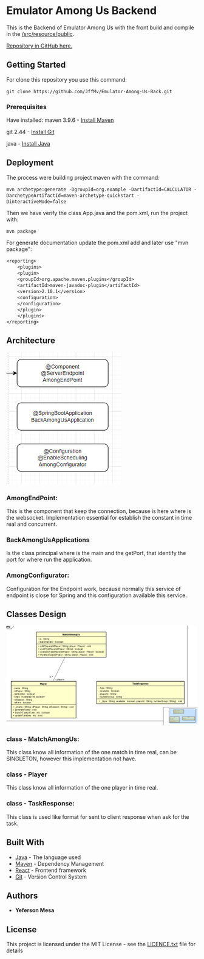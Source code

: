 # Emulator Among Us Backend
This is the Backend of Emulator Among Us with the front build and compile in the [/src/resource/public](#).

[Repository in GitHub here.](https://github.com/JffMv/Emulator-Among-Us-Back)

## Getting Started

For clone this repository you use this command:
 ```
 git clone https://github.com/JffMv/Emulator-Among-Us-Back.git
 ```

### Prerequisites

Have installed:
maven 3.9.6 - [Install Maven](https://maven.apache.org/download.cgi#Installation)

git 2.44 - [Install Git](https://git-scm.com/book/en/v2/Getting-Started-Installing-Git)

java - [Install Java](https://www.oracle.com/co/java/technologies/downloads/)




## Deployment

The process were building project maven with the command:

```
mvn archetype:generate -DgroupId=org.example -DartifactId=CALCULATOR -DarchetypeArtifactId=maven-archetype-quickstart -DinteractiveMode=false

```

Then we have verify the class App.java and the pom.xml, run the project with:

```
mvn package
```


For generate documentation update the pom.xml add and later use "mvn package":

```
<reporting>
    <plugins>
    <plugin>
    <groupId>org.apache.maven.plugins</groupId>
    <artifactId>maven-javadoc-plugin</artifactId>
    <version>2.10.1</version>
    <configuration>
    </configuration>
    </plugin>
    </plugins>
</reporting>
```




## Architecture
![img.png](Imagines/img.png)

### AmongEndPoint:
This is the component that keep the connection, because is here where is the websocket.
Implementation essential for establish the constant in time real and concurrent.

### BackAmongUsApplications
Is the class principal where is the main and the getPort, that identify the port for where run the application.
### AmongConfigurator:
Configuration for the Endpoint work, because normally this service of endpoint is close for Spring and this configuration available this service.

## Classes Design
![img.png](Imagines/img_2.png)

### class - MatchAmongUs:
This class know all information of the one match in time real, can be SINGLETON, however this implementation not have.


### class - Player
This class know all information of the one player in time real.

### class - TaskResponse:
This class is used like format for sent to client response when ask for the task.





## Built With

* [Java](https://www.java.com/es/) - The language used
* [Maven](https://maven.apache.org/) - Dependency Management
* [React](https://reactjs.org/) - Frontend framework
* [Git](http://git-scm.com/) - Version Control System


## Authors

* **Yeferson Mesa**

## License

This project is licensed under the MIT License - see the [LICENCE.txt](LICENCE.txt) file for details